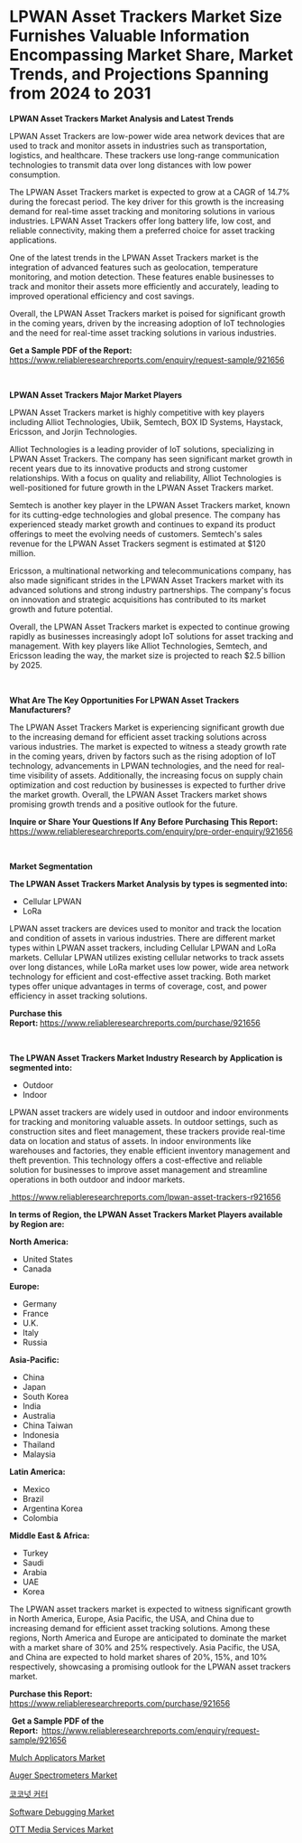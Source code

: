 <p><h1>LPWAN Asset Trackers Market Size Furnishes Valuable Information Encompassing Market Share, Market Trends, and Projections Spanning from 2024 to 2031</h1></p><p><strong>LPWAN Asset Trackers Market Analysis and Latest Trends</strong></p>
<p><p>LPWAN Asset Trackers are low-power wide area network devices that are used to track and monitor assets in industries such as transportation, logistics, and healthcare. These trackers use long-range communication technologies to transmit data over long distances with low power consumption.</p><p>The LPWAN Asset Trackers market is expected to grow at a CAGR of 14.7% during the forecast period. The key driver for this growth is the increasing demand for real-time asset tracking and monitoring solutions in various industries. LPWAN Asset Trackers offer long battery life, low cost, and reliable connectivity, making them a preferred choice for asset tracking applications.</p><p>One of the latest trends in the LPWAN Asset Trackers market is the integration of advanced features such as geolocation, temperature monitoring, and motion detection. These features enable businesses to track and monitor their assets more efficiently and accurately, leading to improved operational efficiency and cost savings.</p><p>Overall, the LPWAN Asset Trackers market is poised for significant growth in the coming years, driven by the increasing adoption of IoT technologies and the need for real-time asset tracking solutions in various industries.</p></p>
<p><strong>Get a Sample PDF of the Report:&nbsp;</strong> <a href="https://www.reliableresearchreports.com/enquiry/request-sample/921656">https://www.reliableresearchreports.com/enquiry/request-sample/921656</a></p>
<p>&nbsp;</p>
<p><strong>LPWAN Asset Trackers Major Market Players</strong></p>
<p><p>LPWAN Asset Trackers market is highly competitive with key players including Alliot Technologies, Ubiik, Semtech, BOX ID Systems, Haystack, Ericsson, and Jorjin Technologies.</p><p>Alliot Technologies is a leading provider of IoT solutions, specializing in LPWAN Asset Trackers. The company has seen significant market growth in recent years due to its innovative products and strong customer relationships. With a focus on quality and reliability, Alliot Technologies is well-positioned for future growth in the LPWAN Asset Trackers market.</p><p>Semtech is another key player in the LPWAN Asset Trackers market, known for its cutting-edge technologies and global presence. The company has experienced steady market growth and continues to expand its product offerings to meet the evolving needs of customers. Semtech's sales revenue for the LPWAN Asset Trackers segment is estimated at $120 million.</p><p>Ericsson, a multinational networking and telecommunications company, has also made significant strides in the LPWAN Asset Trackers market with its advanced solutions and strong industry partnerships. The company's focus on innovation and strategic acquisitions has contributed to its market growth and future potential.</p><p>Overall, the LPWAN Asset Trackers market is expected to continue growing rapidly as businesses increasingly adopt IoT solutions for asset tracking and management. With key players like Alliot Technologies, Semtech, and Ericsson leading the way, the market size is projected to reach $2.5 billion by 2025.</p></p>
<p>&nbsp;</p>
<p><strong>What Are The Key Opportunities For LPWAN Asset Trackers Manufacturers?</strong></p>
<p><p>The LPWAN Asset Trackers Market is experiencing significant growth due to the increasing demand for efficient asset tracking solutions across various industries. The market is expected to witness a steady growth rate in the coming years, driven by factors such as the rising adoption of IoT technology, advancements in LPWAN technologies, and the need for real-time visibility of assets. Additionally, the increasing focus on supply chain optimization and cost reduction by businesses is expected to further drive the market growth. Overall, the LPWAN Asset Trackers market shows promising growth trends and a positive outlook for the future.</p></p>
<p><strong>Inquire or Share Your Questions If Any Before Purchasing This Report:</strong> <a href="https://www.reliableresearchreports.com/enquiry/pre-order-enquiry/921656">https://www.reliableresearchreports.com/enquiry/pre-order-enquiry/921656</a></p>
<p>&nbsp;</p>
<p><strong>Market Segmentation</strong></p>
<p><strong>The LPWAN Asset Trackers Market Analysis by types is segmented into:</strong></p>
<p><ul><li>Cellular LPWAN</li><li>LoRa</li></ul></p>
<p><p>LPWAN asset trackers are devices used to monitor and track the location and condition of assets in various industries. There are different market types within LPWAN asset trackers, including Cellular LPWAN and LoRa markets. Cellular LPWAN utilizes existing cellular networks to track assets over long distances, while LoRa market uses low power, wide area network technology for efficient and cost-effective asset tracking. Both market types offer unique advantages in terms of coverage, cost, and power efficiency in asset tracking solutions.</p></p>
<p><strong>Purchase this Report:&nbsp;</strong><a href="https://www.reliableresearchreports.com/purchase/921656">https://www.reliableresearchreports.com/purchase/921656</a></p>
<p>&nbsp;</p>
<p><strong>The LPWAN Asset Trackers Market Industry Research by Application is segmented into:</strong></p>
<p><ul><li>Outdoor</li><li>Indoor</li></ul></p>
<p><p>LPWAN asset trackers are widely used in outdoor and indoor environments for tracking and monitoring valuable assets. In outdoor settings, such as construction sites and fleet management, these trackers provide real-time data on location and status of assets. In indoor environments like warehouses and factories, they enable efficient inventory management and theft prevention. This technology offers a cost-effective and reliable solution for businesses to improve asset management and streamline operations in both outdoor and indoor markets.</p></p>
<p><a href="https://www.reliableresearchreports.com/lpwan-asset-trackers-r921656">&nbsp;https://www.reliableresearchreports.com/lpwan-asset-trackers-r921656</a></p>
<p><strong>In terms of Region, the LPWAN Asset Trackers Market Players available by Region are:</strong></p>
<p>
    <p> <strong> North America: </strong>
        <ul>
            <li>United States</li>
            <li>Canada</li>
        </ul>
        </p> 
    <p> <strong> Europe: </strong>
        <ul>
            <li>Germany</li>
            <li>France</li>
            <li>U.K.</li>
            <li>Italy</li>
            <li>Russia</li>
        </ul>
        </p> 
    <p> <strong> Asia-Pacific: </strong>
        <ul>
            <li>China</li>
            <li>Japan</li>
            <li>South Korea</li>
            <li>India</li>
            <li>Australia</li>
            <li>China Taiwan</li>
            <li>Indonesia</li>
            <li>Thailand</li>
            <li>Malaysia</li>
        </ul>
        </p> 
    <p> <strong> Latin America: </strong>
        <ul>
            <li>Mexico</li>
            <li>Brazil</li>
            <li>Argentina Korea</li>
            <li>Colombia</li>
        </ul>
        </p> 
    <p> <strong> Middle East & Africa: </strong>
        <ul>
            <li>Turkey</li>
            <li>Saudi</li>
            <li>Arabia</li>
            <li>UAE</li>
            <li>Korea</li>
        </ul>
    </p>
    </p>
<p><p>The LPWAN asset trackers market is expected to witness significant growth in North America, Europe, Asia Pacific, the USA, and China due to increasing demand for efficient asset tracking solutions. Among these regions, North America and Europe are anticipated to dominate the market with a market share of 30% and 25% respectively. Asia Pacific, the USA, and China are expected to hold market shares of 20%, 15%, and 10% respectively, showcasing a promising outlook for the LPWAN asset trackers market.</p></p>
<p><strong>Purchase this Report: </strong><a href="https://www.reliableresearchreports.com/purchase/921656">https://www.reliableresearchreports.com/purchase/921656</a></p>
<p>&nbsp;<strong>Get a Sample PDF of the Report:&nbsp;&nbsp;</strong><a href="https://www.reliableresearchreports.com/enquiry/request-sample/921656">https://www.reliableresearchreports.com/enquiry/request-sample/921656</a></p>
<p><strong></strong></p>
<p><p><a href="https://www.linkedin.com/pulse/mulch-applicators-market-size-trends-complete-industry-overview-77oce">Mulch Applicators Market</a></p><p><a href="https://www.linkedin.com/pulse/auger-spectrometers-market-exploring-share-trends-future-tzude?trackingId=29V5KpmHiFWvmRKyvx4f1g%3D%3D">Auger Spectrometers Market</a></p><p><a href="https://github.com/vss5505pa7z1p/Market-Research-Report-List-2/blob/main/468371153652.md">코코넛 커터</a></p><p><a href="https://github.com/Valeridd446677/Market-Research-Report-List-1/blob/main/software-debugging-market.md">Software Debugging Market</a></p><p><a href="https://github.com/mabutironaldo/Market-Research-Report-List-4/blob/main/ott-media-services-market.md">OTT Media Services Market</a></p></p>